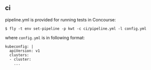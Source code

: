 ## ci

pipeline.yml is provided for running tests in Concourse:

```
$ fly -t env set-pipeline -p kwt -c ci/pipeline.yml -l config.yml
```

where `config.yml` is in following format:

```
kubeconfig: |
  apiVersion: v1
  clusters:
  - cluster:
    ...
```
